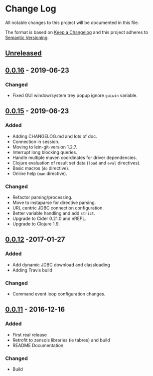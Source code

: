 # Change Log
All notable changes to this project will be documented in this file.

The format is based on [Keep a Changelog](http://keepachangelog.com/)
and this project adheres to [Semantic Versioning](http://semver.org/).


## [Unreleased]


## [0.0.16] - 2019-06-23
### Changed
- Fixed GUI window/system trey popup ignore `guiwin` variable.


## [0.0.15] - 2019-06-23
### Added
- Adding CHANGELOG.md and lots of doc.
- Connection in session.
- Moving to lein-git-version 1.2.7.
- Interrupt long blocking queries.
- Handle multiple maven coordinates for driver dependencies.
- Clojure evaluation of result set data (`load` and `eval` directives).
- Basic macros (`do` directive).
- Online help (`man` directive).

### Changed
- Refactor parsing/processing.
- Move to instaparse for directive parsing.
- URL centric JDBC connection configuration.
- Better variable handling and add `strict`.
- Upgrade to Cider 0.21.0 and nREPL.
- Upgrade to Clojure 1.9.


## [0.0.12] -2017-01-27
### Added
- Add dynamic JDBC download and classloading
- Adding Travis build

### Changed
- Command event loop configuration changes.


## [0.0.11] - 2016-12-16
### Added
- First real release
- Retrofit to zensols libraries (ie tabres) and build
- README Documentation

### Changed
- Build


[Unreleased]: https://github.com/plandes/cisql/compare/v0.0.16...HEAD
[0.0.16]: https://github.com/plandes/cisql/compare/v0.0.15...v0.0.16
[0.0.15]: https://github.com/plandes/clj-mkproj/compare/v0.0.12...v0.0.15
[0.0.12]: https://github.com/plandes/clj-mkproj/compare/v0.0.12...v0.0.13
[0.0.11]: https://github.com/plandes/clj-mkproj/compare/v0.0.10...v0.0.11
